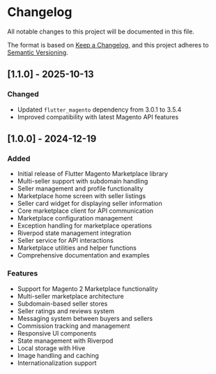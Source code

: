 # Changelog

All notable changes to this project will be documented in this file.

The format is based on [Keep a Changelog](https://keepachangelog.com/en/1.0.0/),
and this project adheres to [Semantic Versioning](https://semver.org/spec/v2.0.0.html).

## [1.1.0] - 2025-10-13

### Changed
- Updated `flutter_magento` dependency from 3.0.1 to 3.5.4
- Improved compatibility with latest Magento API features

## [1.0.0] - 2024-12-19

### Added
- Initial release of Flutter Magento Marketplace library
- Multi-seller support with subdomain handling
- Seller management and profile functionality
- Marketplace home screen with seller listings
- Seller card widget for displaying seller information
- Core marketplace client for API communication
- Marketplace configuration management
- Exception handling for marketplace operations
- Riverpod state management integration
- Seller service for API interactions
- Marketplace utilities and helper functions
- Comprehensive documentation and examples

### Features
- Support for Magento 2 Marketplace functionality
- Multi-seller marketplace architecture
- Subdomain-based seller stores
- Seller ratings and reviews system
- Messaging system between buyers and sellers
- Commission tracking and management
- Responsive UI components
- State management with Riverpod
- Local storage with Hive
- Image handling and caching
- Internationalization support
